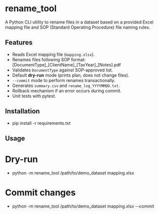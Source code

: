 # rename_tool

A Python CLI utility to rename files in a dataset based on a provided Excel mapping file and SOP (Standard Operating Procedure) file naming rules.

## Features
- Reads Excel mapping file (`mapping.xlsx`).
- Renames files following SOP format: [DocumentType]\_[ClientName]\_[TaxYear]_[Notes].pdf
- Validates `DocumentType` against SOP-approved list.
- Default **dry-run** mode (prints plan, does not change files).
- `--commit` mode to perform renames transactionally.
- Generates `summary.csv` and `rename_log_YYYYMMDD.txt`.
- Rollback mechanism if an error occurs during commit.
- Unit tests with pytest.

## Installation
- pip install -r requirements.txt

## Usage
# Dry-run
- python -m rename_tool /path/to/demo_dataset mapping.xlsx
# Commit changes
- python -m rename_tool /path/to/demo_dataset mapping.xlsx --commit